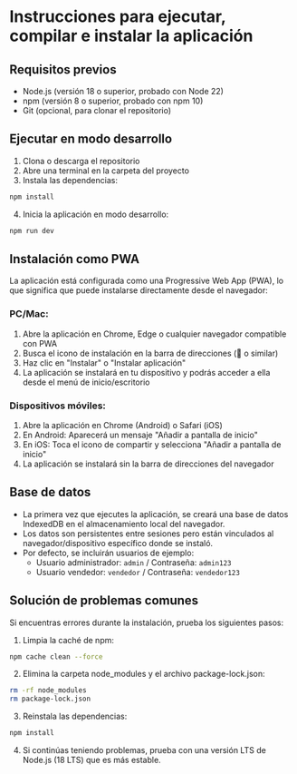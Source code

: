 
# Instrucciones para ejecutar, compilar e instalar la aplicación

## Requisitos previos
- Node.js (versión 18 o superior, probado con Node 22)
- npm (versión 8 o superior, probado con npm 10)
- Git (opcional, para clonar el repositorio)

## Ejecutar en modo desarrollo

1. Clona o descarga el repositorio
2. Abre una terminal en la carpeta del proyecto
3. Instala las dependencias:

```bash
npm install
```

4. Inicia la aplicación en modo desarrollo:

```bash
npm run dev
```

## Instalación como PWA

La aplicación está configurada como una Progressive Web App (PWA), lo que significa que puede instalarse directamente desde el navegador:

### PC/Mac:
1. Abre la aplicación en Chrome, Edge o cualquier navegador compatible con PWA
2. Busca el icono de instalación en la barra de direcciones (💾 o similar)
3. Haz clic en "Instalar" o "Instalar aplicación"
4. La aplicación se instalará en tu dispositivo y podrás acceder a ella desde el menú de inicio/escritorio

### Dispositivos móviles:
1. Abre la aplicación en Chrome (Android) o Safari (iOS)
2. En Android: Aparecerá un mensaje "Añadir a pantalla de inicio"
3. En iOS: Toca el icono de compartir y selecciona "Añadir a pantalla de inicio"
4. La aplicación se instalará sin la barra de direcciones del navegador

## Base de datos

- La primera vez que ejecutes la aplicación, se creará una base de datos IndexedDB en el almacenamiento local del navegador.
- Los datos son persistentes entre sesiones pero están vinculados al navegador/dispositivo específico donde se instaló.
- Por defecto, se incluirán usuarios de ejemplo:
  - Usuario administrador: `admin` / Contraseña: `admin123`
  - Usuario vendedor: `vendedor` / Contraseña: `vendedor123`

## Solución de problemas comunes

Si encuentras errores durante la instalación, prueba los siguientes pasos:

1. Limpia la caché de npm:
```bash
npm cache clean --force
```

2. Elimina la carpeta node_modules y el archivo package-lock.json:
```bash
rm -rf node_modules
rm package-lock.json
```

3. Reinstala las dependencias:
```bash
npm install
```

4. Si continúas teniendo problemas, prueba con una versión LTS de Node.js (18 LTS) que es más estable.
